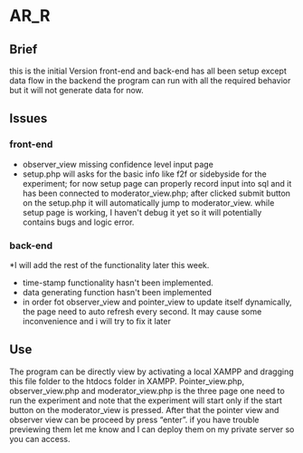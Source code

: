 # AR_R

## Brief
this is the initial Version
front-end and back-end has all been setup except data flow in the backend
the program can run with all the required behavior but it will not generate data for now. 

## Issues
### front-end
- observer_view missing confidence level input page
- setup.php will asks for the basic info like f2f or sidebyside for the experiment; for now setup page can properly record input into sql
and it has been connected to moderator_view.php; after clicked submit button on the setup.php it will automatically jump to moderator_view.
while setup page is working, I haven't debug it yet so it will potentially contains bugs and logic error.

### back-end
*I will add the rest of the functionality later this week. 

- time-stamp functionality hasn't been implemented.
- data generating function hasn't been implemented 
- in order fot observer_view and pointer_view to update itself dynamically, the page need to auto refresh every second. 
It may cause some inconvenience  and i will try to fix it later


## Use
The program can be directly view by activating a local XAMPP and dragging this file folder to the htdocs folder in XAMPP. 
Pointer_view.php, observer_view.php and moderator_view.php is the three page one need to run the experiment 
and note that the experiment will start only if the start button on the moderator_view is pressed. 
After that the pointer view and observer view can be proceed by press “enter”. 
if you have trouble previewing them let me know and I can deploy them on my private server so you can access. 
